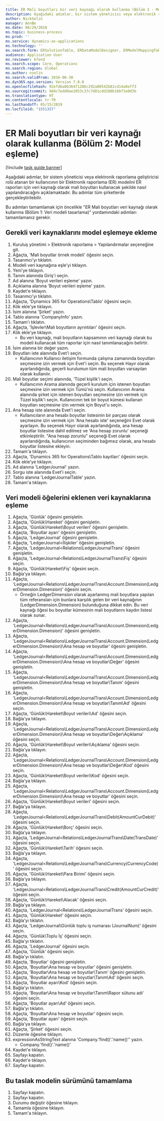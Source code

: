 ```yaml
---
title: ER Mali boyutları bir veri kaynağı olarak kullanma (Bölüm 2 - Model eşleme)
description: Aşağıdaki adımlar, bir sistem yöneticisi veya elektronik raporlama geliştiricisi rolü atanan bir kullanıcının bir Elektronik raporlama (ER) modelini ER raporları için veri kaynağı olarak mali boyutları kullanacak şekilde nasıl yapılandıracağını açıklamaktadır.
author: NickSelin
manager: AnnBe
ms.date: 08/29/2018
ms.topic: business-process
ms.prod: ''
ms.service: dynamics-ax-applications
ms.technology: ''
ms.search.form: ERSolutionTable, ERDataModelDesigner, ERModelMappingTable, ERModelMappingDesigner, ERExpressionDesignerFormula
audience: Application User
ms.reviewer: kfend
ms.search.scope: Core, Operations
ms.search.region: Global
ms.author: nselin
ms.search.validFrom: 2016-06-30
ms.dyn365.ops.version: Version 7.0.0
ms.openlocfilehash: 92efd6a0b36471286c292a80542b81cd14a8eff3
ms.sourcegitcommit: 9d4c7edd0ae2053c37c7d81cdd180b16bf3a9d3b
ms.translationtype: HT
ms.contentlocale: tr-TR
ms.lasthandoff: 05/15/2019
ms.locfileid: "1551357"
---
```

# <a name="er-use-financial-dimensions-as-a-data-source-part-2-model-mapping"></a>ER Mali boyutları bir veri kaynağı olarak kullanma (Bölüm 2: Model eşleme)

[!include [task guide banner](../../includes/task-guide-banner.md)]

Aşağıdaki adımlar, bir sistem yöneticisi veya elektronik raporlama geliştiricisi rolü atanan bir kullanıcının bir Elektronik raporlama (ER) modelini ER raporları için veri kaynağı olarak mali boyutları kullanacak şekilde nasıl yapılandıracağını açıklamaktadır. Bu adımlar tüm şirketlerde gerçekleştirilebilir.

Bu adımları tamamlamak için öncelikle "ER Mali boyutları veri kaynağı olarak kullanma (Bölüm 1: Veri modeli tasarlama)" yordamındaki adımları tamamlamanız gerekir.


## <a name="add-required-data-sources-to-model-mapping"></a>Gerekli veri kaynaklarını model eşlemeye ekleme
1. Kuruluş yönetimi > Elektronik raporlama > Yapılandırmalar seçeneğine git.
2. Ağaçta, 'Mali boyutlar örnek modeli' öğesini seçin.
3. Tasarımcı'yı tıklatın.
4. Modeli veri kaynağına eşle'yi tıklayın.
5. Yeni'ye tıklayın.
6. Tanım alanında Giriş'i seçin.
7. Ad alanına 'Boyut verileri eşleme' yazın.
8. Açıklama alanına 'Boyut verileri eşleme' yazın.
9. Kaydet'e tıklayın.
10. Tasarımcı'yı tıklatın.
11. Ağaçta, 'Dynamics 365 for Operations\Tablo' öğesini seçin.
12. Kök ekle'ye tıklayın.
13. İsim alanına 'Şirket' yazın.
14. Tablo alanına 'CompanyInfo' yazın.
15. Tamam'ı tıklatın.
16. Ağaçta, 'İşlevler\Mali boyutların ayrıntıları' öğesini seçin.
17. Kök ekle'ye tıklayın.
    * Bu veri kaynağı, mali boyutların kapsamının veri kaynağı olarak bu modeli kullanacak tüm raporlar için nasıl tanımlanacağını belirtir.  
18. İsim alanına bir değer yazın.
19. Boyutları iste alanında Evet'i seçin.
    * Kullanıcının Kullanıcı iletişim formunda çalışma zamanında boyutları seçmesine izin vermek için Evet'i seçin. Bu seçenek Hayır olarak ayarlandığında, geçerli kurulumun tüm mali boyutları varsayılan olarak kullanılır.  
20. Mali boyutlar seçimi alanında, 'Tüzel kişilik'i seçin.
    * Kullanıcının Arama alanında geçerli kurulum için istenen boyutları seçmesine izin vermek için Tümü'nü seçin.  Kullanıcının Arama alanında şirket için istenen boyutları seçmesine izin vermek için Tüzel kişilik'i seçin.  Kullanıcının tek bir boyut kümesi kullanan boyutları seçmesine izin vermek için Boyut'u seçin.  
21. Ana hesap iste alanında Evet'i seçin.
    * Kullanıcıların ana hesabı boyutlar listesinin bir parçası olarak seçmesine izin vermek için 'Ana hesabı iste' seçeneğini Evet olarak ayarlayın.   Bu seçenek Hayır olarak ayarlandığında, ana hesap boyutlar listesine dahil edilmez ve 'Ana hesap zorunlu' seçeneği etkinleştirilir. "Ana hesap zorunlu" seçeneği Evet olarak ayarlandığında, kullanıcının seçiminden bağımsız olarak, ana hesabı boyutlar listesine ekleyin.  
22. Tamam'a tıklayın.
23. Ağaçta, 'Dynamics 365 for Operations\Tablo kayıtları' öğesini seçin.
24. Kök ekle'ye tıklayın.
25. Ad alanına 'LedgerJournal' yazın.
26. Sorgu iste alanında Evet'i seçin.
27. Tablo alanına 'LedgerJournalTable' yazın.
28. Tamam'a tıklayın.

## <a name="map-data-model-elements-to-added-data-sources"></a>Veri modeli öğelerini eklenen veri kaynaklarına eşleme
1. Ağaçta, 'Günlük' öğesini genişletin.
2. Ağaçta, 'Günlük\Hareket' öğesini genişletin.
3. Ağaçta, 'Günlük\Hareket\Boyut verileri' öğesini genişletin.
4. Ağaçta, 'Boyutlar ayarı' öğesini genişletin.
5. Ağaçta, 'LedgerJournal' öğesini genişletin.
6. Ağaçta, 'LedgerJournal\<İlişkiler' öğesini genişletin.
7. Ağaçta, 'LedgerJournal\<Relations\LedgerJournalTrans' öğesini genişletin.
8. Ağaçta, 'LedgerJournal\<Relations\LedgerJournalTrans\Fiş' öğesini seçin.
9. Ağaçta, 'Günlük\Hareket\Fiş' öğesini seçin.
10. Bağla'ya tıklayın.
11. Ağaçta, 'LedgerJournal\<Relations\LedgerJournalTrans\Account.Dimension(LedgerDimension.Dimension)' öğesini seçin.
    * Örneğin LedgerDimension olarak ayarlanmış mali boyutlara yapılan tüm referansları için bunlara karşılık gelen bir veri kaynağının (LedgerDimension.Dimension) bulunduğuna dikkat edin. Bu veri kaynağı öğesi bu boyutlar kümesinin mali boyutlarını kaydın listesi olarak sunar.  
12. Ağaçta, 'LedgerJournal\<Relations\LedgerJournalTrans\Account.Dimension(LedgerDimension.Dimension)' öğesini genişletin.
13. Ağaçta, 'LedgerJournal\<Relations\LedgerJournalTrans\Account.Dimension(LedgerDimension.Dimension)\Ana hesap ve boyutlar' öğesini genişletin.
14. Ağaçta, 'LedgerJournal\<Relations\LedgerJournalTrans\Account.Dimension(LedgerDimension.Dimension)\Ana hesap ve boyutlar\Değer' öğesini genişletin.
15. Ağaçta, 'LedgerJournal\<Relations\LedgerJournalTrans\Account.Dimension(LedgerDimension.Dimension)\Ana hesap ve boyutlar\Tanım' öğesini genişletin.
16. Ağaçta, 'LedgerJournal\<Relations\LedgerJournalTrans\Account.Dimension(LedgerDimension.Dimension)\Ana hesap ve boyutlar\Tanım\Ad' öğesini seçin.
17. Ağaçta, 'Günlük\Hareket\Boyut verileri\Ad' öğesini seçin.
18. Bağla'ya tıklayın.
19. Ağaçta, 'LedgerJournal\<Relations\LedgerJournalTrans\Account.Dimension(LedgerDimension.Dimension)\Ana hesap ve boyutlar\Değer\Açıklama' öğesini seçin.
20. Ağaçta, 'Günlük\Hareket\Boyut verileri\Açıklama' öğesini seçin.
21. Bağla'ya tıklayın.
22. Ağaçta, 'LedgerJournal\<Relations\LedgerJournalTrans\Account.Dimension(LedgerDimension.Dimension)\Ana hesap ve boyutlar\Değer\Kod' öğesini seçin.
23. Ağaçta, 'Günlük\Hareket\Boyut verileri\Kod' öğesini seçin.
24. Bağla'ya tıklayın.
25. Ağaçta, 'LedgerJournal\<Relations\LedgerJournalTrans\Account.Dimension(LedgerDimension.Dimension)\Ana hesap ve boyutlar' öğesini seçin.
26. Ağaçta, 'Günlük\Hareket\Boyut verileri' öğesini seçin.
27. Bağla'ya tıklayın.
28. Ağaçta, 'LedgerJournal\<Relations\LedgerJournalTrans\Debit(AmountCurDebit)' öğesini seçin.
29. Ağaçta, 'Günlük\Hareket\Borç' öğesini seçin.
30. Bağla'ya tıklayın.
31. Ağaçta, 'LedgerJournal\<Relations\LedgerJournalTrans\Date(TransDate)' öğesini seçin.
32. Ağaçta, 'Günlük\Hareket\Tarih' öğesini seçin.
33. Bağla'ya tıklayın.
34. Ağaçta, 'LedgerJournal\<Relations\LedgerJournalTrans\Currency(CurrencyCode)' öğesini seçin.
35. Ağaçta, 'Günlük\Hareket\Para Birimi' öğesini seçin.
36. Bağla'ya tıklayın.
37. Ağaçta, 'LedgerJournal\<Relations\LedgerJournalTrans\Credit(AmountCurCredit)' öğesini seçin.
38. Ağaçta, 'Günlük\Hareket\Alacak' öğesini seçin.
39. Bağla'ya tıklayın.
40. Ağaçta, 'LedgerJournal\<Relations\LedgerJournalTrans' öğesini seçin.
41. Ağaçta, 'Günlük\Hareket' öğesini seçin.
42. Bağla'yı tıklatın.
43. Ağaçta, 'LedgerJournal\Günlük toplu iş numarası (JournalNum)' öğesini seçin.
44. Ağaçta, 'Günlük\Toplu İş' öğesini seçin.
45. Bağla'yı tıklatın.
46. Ağaçta, 'LedgerJournal' öğesini seçin.
47. Ağaçta, 'Günlük' öğesini seçin.
48. Bağla'yı tıklatın.
49. Ağaçta, 'Boyutlar' öğesini genişletin.
50. Ağaçta, 'Boyutlar\Ana hesap ve boyutlar' öğesini genişletin.
51. Ağaçta, 'Boyutlar\Ana hesap ve boyutlar\Tanım' öğesini genişletin.
52. Ağaçta, 'Boyutlar\Ana hesap ve boyutlar\Tanım\Ad' öğesini seçin.
53. Ağaçta, 'Boyutlar ayarı\Kod' öğesini seçin.
54. Bağla'yı tıklatın.
55. Ağaçta, 'Boyutlar\Ana hesap ve boyutlar\Tanım\Rapor sütunu adı' öğesini seçin.
56. Ağaçta, 'Boyutlar ayarı\Ad' öğesini seçin.
57. Bağla'yı tıklatın.
58. Ağaçta, 'Boyutlar\Ana hesap ve boyutlar' öğesini seçin.
59. Ağaçta, 'Boyutlar ayarı' öğesini seçin.
60. Bağla'ya tıklayın.
61. Ağaçta, 'Şirket' öğesini seçin.
62. Düzenle öğesine tıklayın.
63. expressionAsStringText alanına 'Company.'find()'.'name()'' yazın.
    * Company.'find()'.'name()'  
64. Kaydet'e tıklayın.
65. Sayfayı kapatın.
66. Kaydet'e tıklayın.
67. Sayfayı kapatın.

## <a name="complete-this-draft-models-version"></a>Bu taslak modelin sürümünü tamamlama
1. Sayfayı kapatın.
2. Sayfayı kapatın.
3. Durumu değiştir öğesine tıklayın.
4. Tamamla öğesine tıklayın.
5. Tamam'a tıklayın.

